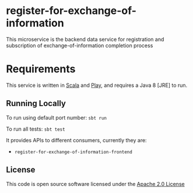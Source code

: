# register-for-exchange-of-information
This microservice is the backend data service for registration and subscription of exchange-of-information completion process

# Requirements

This service is written in [Scala](http://www.scala-lang.org/) and [Play](http://playframework.com/), and requires a Java 8 [JRE] to run.

## Running Locally
To run using default port number:
`sbt run`

To run all tests:
`sbt test `

It provides APIs to different consumers, currently they are:

- `register-for-exchange-of-information-frontend`

## License

This code is open source software licensed under the [Apache 2.0 License]("http://www.apache.org/licenses/LICENSE-2.0.html")

